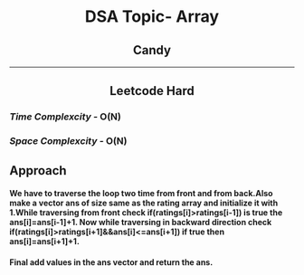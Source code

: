 <h1 align="center">DSA Topic- Array</h1>
<h2 align="center" href="https://leetcode.com/problems/candy/description/">Candy</h2>
<hr>
<h2 align="center">Leetcode Hard</h2>
<h3><em>Time Complexcity - </em><strong>O(N)</strong></h3>
<h3><em>Space Complexcity - </em><strong>O(N)</strong></h3>
<h2>Approach</h2>
<h4>We have to traverse the loop two time from front and from back.Also make a vector ans of size same as the rating array and initialize it with 1.While traversing from front check if(ratings[i]>ratings[i-1]) is true the ans[i]=ans[i-1]+1. Now while traversing in backward direction check  if(ratings[i]>ratings[i+1]&&ans[i]<=ans[i+1]) if true then ans[i]=ans[i+1]+1.</h4>
<h4>Final add values in the ans vector and return the ans.</h4>
